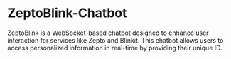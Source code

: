 # ZeptoBlink-Chatbot
ZeptoBlink is a WebSocket-based chatbot designed to enhance user interaction for services like Zepto and Blinkit. This chatbot allows users to access personalized information in real-time by providing their unique ID.
